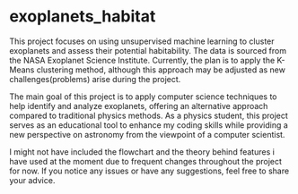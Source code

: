 # exoplanets_habitat
This project focuses on using unsupervised machine learning to cluster exoplanets and assess their potential habitability. The data is sourced from the NASA Exoplanet Science Institute. Currently, the plan is to apply the K-Means clustering method, although this approach may be adjusted as new challenges(problems) arise during the project.

The main goal of this project is to apply computer science techniques to help identify and analyze exoplanets, offering an alternative approach compared to traditional physics methods. As a physics student, this project serves as an educational tool to enhance my coding skills while providing a new perspective on astronomy from the viewpoint of a computer scientist. 

I might not have included the flowchart and the theory behind features i have used at the moment due to frequent changes throughout the project for now.
If you notice any issues or have any suggestions, feel free to share your advice.
